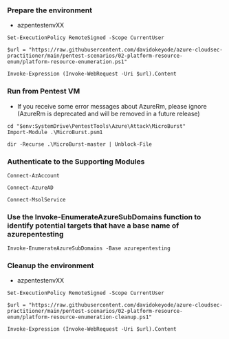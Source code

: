 
### Prepare the environment
* azpentestenvXX
```
Set-ExecutionPolicy RemoteSigned -Scope CurrentUser

$url = "https://raw.githubusercontent.com/davidokeyode/azure-cloudsec-practitioner/main/pentest-scenarios/02-platform-resource-enum/platform-resource-enumeration.ps1"

Invoke-Expression (Invoke-WebRequest -Uri $url).Content
```

### Run from Pentest VM
* If you receive some error messages about AzureRm, please ignore (AzureRm is deprecated and will be removed in a future release)
```
cd "$env:SystemDrive\PentestTools\Azure\Attack\MicroBurst"
Import-Module .\MicroBurst.psm1

dir -Recurse .\MicroBurst-master | Unblock-File
```

### Authenticate to the Supporting Modules
```
Connect-AzAccount

Connect-AzureAD

Connect-MsolService
```

### Use the Invoke-EnumerateAzureSubDomains function to identify potential targets that have a base name of azurepentesting
```
Invoke-EnumerateAzureSubDomains -Base azurepentesting
```




### Cleanup the environment
* azpentestenvXX
```
Set-ExecutionPolicy RemoteSigned -Scope CurrentUser

$url = "https://raw.githubusercontent.com/davidokeyode/azure-cloudsec-practitioner/main/pentest-scenarios/02-platform-resource-enum/platform-resource-enumeration-cleanup.ps1"

Invoke-Expression (Invoke-WebRequest -Uri $url).Content
```











